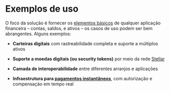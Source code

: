 # Exemplos de uso

O foco da solução é fornecer os [elementos básicos](#conceitos) de qualquer aplicação financeira – contas, saldos, e ativos – os casos de uso podem ser bem abrangentes. Alguns exemplos:

- **Carteiras digitais** com rastreabilidade completa e suporte a múltiplos ativos

- **Suporte a moedas digitais (ou security tokens)** por meio da rede [Stellar](https://www.stellar.org)

- **Camada de interoperabilidade** entre diferentes arranjos e aplicações

- **Infraestrutura para [pagamentos instantâneos](https://www.bcb.gov.br/estabilidadefinanceira/pagamentosinstantaneos)**, com autorização e compensação em tempo real
